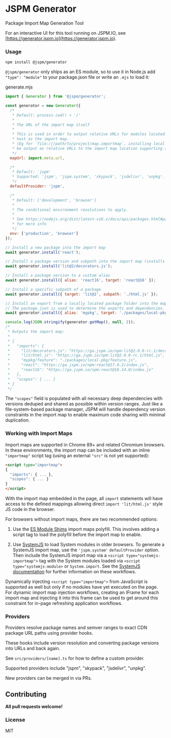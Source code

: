 # JSPM Generator

Package Import Map Generation Tool

For an interactive UI for this tool running on JSPM.IO, see [https://generator.jspm.io](https://generator.jspm.io).

### Usage

```
npm install @jspm/generator
```

`@jspm/generator` only ships as an ES module, so to use it in Node.js add `"type": "module"` to your package.json file
or write an `.mjs` to load it:

generate.mjs
```js
import { Generator } from '@jspm/generator';

const generator = new Generator({
  /*
   * Default: process.cwd() + '/'
   * 
   * The URL of the import map itself
   * 
   * This is used in order to output relative URLs for modules located on the same
   * host as the import map.
   * (Eg for `file:///path/to/project/map.importmap`, installing local file packages will
   * be output as relative URLs to the import map location supporting any host)
   */  
  mapUrl: import.meta.url,

  /*
   * Default: 'jspm'
   * Supported: 'jspm', 'jspm.system', 'skypack', 'jsdelivr', 'unpkg'.
   */
  defaultProvider: 'jspm',

  /*
   * Default: ['development', 'browser']
   * 
   * The conditional environment resolutions to apply.
   * 
   * See https://nodejs.org/dist/latest-v16.x/docs/api/packages.html#packages_conditional_exports
   * for more info
   */
  env: ['production', 'browser']
});

// Install a new package into the import map
await generator.install('react');

// Install a package version and subpath into the import map (installs lit/decorators.js)
await generator.install('lit@2/decorators.js');

// Install a package version to a custom alias
await generator.install({ alias: 'react16', target: 'react@16' });

// Install a specific subpath of a package
await generator.install({ target: 'lit@2', subpath: './html.js' });

// Install an export from a locally located package folder into the map
// The package.json is used to determine the exports and dependencies.
await generator.install({ alias: 'mypkg', target: './packages/local-pkg', subpath: './feature' });

console.log(JSON.stringify(generator.getMap(), null, 2));
/*
 * Outputs the import map:
 *
 * {
 *   "imports": {
 *     "lit/decorators.js": "https://ga.jspm.io/npm:lit@2.0.0-rc.1/decorators.js",
 *     "lit/html.js": "https://ga.jspm.io/npm:lit@2.0.0-rc.1/html.js",
 *     "mypkg/feature": "./packages/local-pkg/feature.js",
 *     "react": "https://ga.jspm.io/npm:react@17.0.2/index.js",
 *     "react16": "https://ga.jspm.io/npm:react@16.14.0/index.js"
 *   },
 *   "scopes": { ... }
 * }
 */
```

The `"scopes"` field is populated with all necessary deep dependencies with versions deduped and shared as
possible within version ranges. Just like a file-system-based package manager, JSPM will handle dependency
version constraints in the import map to enable maximum code sharing with minimal duplication.

### Working with Import Maps

Import maps are supported in Chrome 89+ and related Chromium browsers. In these environments, the import map
can be included with an inline `"importmap"` script tag (using an external `"src"` is not yet supported):

```html
<script type="importmap">
{
  "imports": { ... },
  "scopes": { ... }
}
</script>
```

With the import map embedded in the page, all `import` statements will have access to the defined mappings
allowing direct `import 'lit/html.js'` style JS code in the browser.

For browsers without import maps, there are two recommended options:

1. Use the [ES Module Shims](https://github.com/guybedford/es-module-shims) import maps polyfill.
  This involves adding a script tag to load the polyfill before the import map to enable.

2. Use [SystemJS](https://github.com/systemjs/systemjs) to load System modules in older browsers.
  To generate a SystemJS import map, use the `'jspm.system'` `defaultProvider` option. Then include
  the SystemJS import map via a `<script type="systemjs-importmap">` tag with the System modules loaded via
  `<script type="systemjs-module>` or `System.import`. See the [SystemJS documentation](https://github.com/systemjs/systemjs)
  for further information on these workflows.

Dynamically injecting `<script type="importmap">` from JavaScript is supported as well but only if no
modules have yet executed on the page. For dynamic import map injection workflows, creating an IFrame
for each import map and injecting it into this frame can be used to get around this constraint for
in-page refreshing application workflows.

### Providers

Providers resolve package names and semver ranges to exact CDN package URL paths using provider hooks.

These hooks include version resolution and converting package versions into URLs and back again.

See `src/providers/[name].ts` for how to define a custom provider.

Supported providers include "jspm", "skypack", "jsdelivr", "unpkg".

New providers can be merged in via PRs.

## Contributing

**All pull requests welcome!**

### License

MIT
